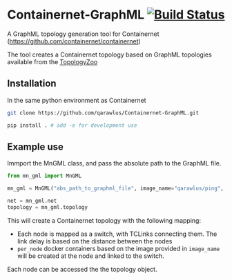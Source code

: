 # Containernet-GraphML [![Build Status](https://travis-ci.com/qarawlus/Containernet-GraphML.svg?branch=master)](https://travis-ci.com/qarawlus/Containernet-GraphML)

A GraphML topology generation tool for Containernet (https://github.com/containernet/containernet)

The tool creates a Containernet topology based on GraphML topologies available from the [TopologyZoo](http://www.topology-zoo.org/dataset.html)


## Installation
In the same python environment as Containernet

```bash
git clone https://github.com/qarawlus/Containernet-GraphML.git

pip install . # add -e for development use
```

## Example use

Immport the MnGML class, and pass the absolute path to the GraphML file.

```python
from mn_gml import MnGML

mn_gml = MnGML("abs_path_to_graphml_file", image_name="qarawlus/ping", per_node=2)

net = mn_gml.net
topology = mn_gml.topology
```

This will create a Containernet topology with the following mapping:
- Each node is mapped as a switch, with TCLinks connecting them. The link delay is based on the distance between the nodes
- `per_node` docker containers based on the image provided in `image_name` will be created at the node and linked to the switch. 

Each node can be accessed the the topology object. 